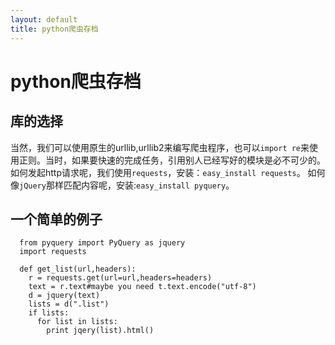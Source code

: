 ```yaml
---
layout: default
title: python爬虫存档
---
```

# python爬虫存档
## 库的选择
  当然，我们可以使用原生的urllib,urllib2来编写爬虫程序，也可以`import re`来使用正则。当时，如果要快速的完成任务，引用别人已经写好的模块是必不可少的。
  如何发起http请求呢，我们使用`requests`，安装：`easy_install requests`。
  如何像`jQuery`那样匹配内容呢，安装:`easy_install pyquery`。
## 一个简单的例子
```
  from pyquery import PyQuery as jquery
  import requests
  
  def get_list(url,headers):
    r = requests.get(url=url,headers=headers)
    text = r.text#maybe you need t.text.encode("utf-8")
    d = jquery(text)
    lists = d(".list")
    if lists:
      for list in lists:
        print jqery(list).html()
```
